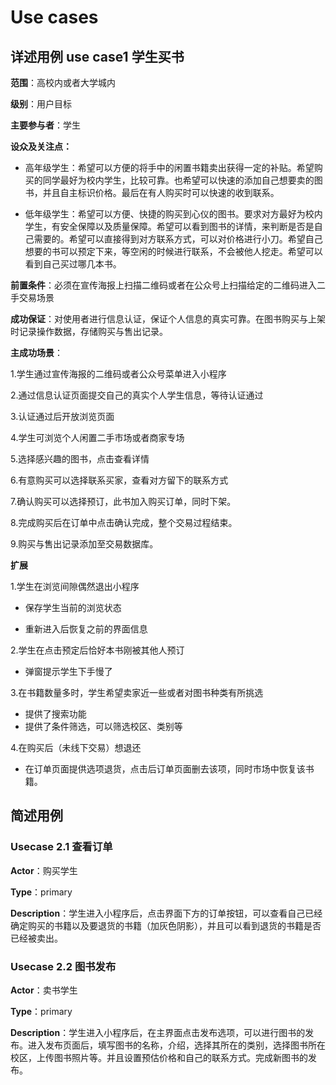 # Use cases

## 详述用例 use case1 学生买书
**范围**：高校内或者大学城内

**级别**：用户目标

**主要参与者**：学生

**设众及关注点：**

- 高年级学生：希望可以方便的将手中的闲置书籍卖出获得一定的补贴。希望购买的同学最好为校内学生，比较可靠。也希望可以快速的添加自己想要卖的图书，并且自主标识价格。最后在有人购买时可以快速的收到联系。

- 低年级学生：希望可以方便、快捷的购买到心仪的图书。要求对方最好为校内学生，有安全保障以及质量保障。希望可以看到图书的详情，来判断是否是自己需要的。希望可以直接得到对方联系方式，可以对价格进行小刀。希望自己想要的书可以预定下来，等空闲的时候进行联系，不会被他人挖走。希望可以看到自己买过哪几本书。

**前置条件**：必须在宣传海报上扫描二维码或者在公众号上扫描给定的二维码进入二手交易场景

**成功保证**：对使用者进行信息认证，保证个人信息的真实可靠。在图书购买与上架时记录操作数据，存储购买与售出记录。

**主成功场景**：

1.学生通过宣传海报的二维码或者公众号菜单进入小程序

2.通过信息认证页面提交自己的真实个人学生信息，等待认证通过

3.认证通过后开放浏览页面

4.学生可浏览个人闲置二手市场或者商家专场

5.选择感兴趣的图书，点击查看详情

6.有意购买可以选择联系买家，查看对方留下的联系方式

7.确认购买可以选择预订，此书加入购买订单，同时下架。

8.完成购买后在订单中点击确认完成，整个交易过程结束。

9.购买与售出记录添加至交易数据库。

**扩展**

1.学生在浏览间隙偶然退出小程序

* 保存学生当前的浏览状态

* 重新进入后恢复之前的界面信息

2.学生在点击预定后恰好本书刚被其他人预订
* 弹窗提示学生下手慢了

3.在书籍数量多时，学生希望卖家近一些或者对图书种类有所挑选
* 提供了搜索功能
* 提供了条件筛选，可以筛选校区、类别等

4.在购买后（未线下交易）想退还
* 在订单页面提供选项退货，点击后订单页面删去该项，同时市场中恢复该书籍。

## 简述用例
### Usecase 2.1 查看订单

**Actor**：购买学生

**Type**：primary

**Description**：学生进入小程序后，点击界面下方的订单按钮，可以查看自己已经确定购买的书籍以及要退货的书籍（加灰色阴影），并且可以看到退货的书籍是否已经被卖出。

### Usecase 2.2 图书发布

**Actor**：卖书学生

**Type**：primary

**Description**：学生进入小程序后，在主界面点击发布选项，可以进行图书的发布。进入发布页面后，填写图书的名称，介绍，选择其所在的类别，选择图书所在校区，上传图书照片等。并且设置预估价格和自己的联系方式。完成新图书的发布。


